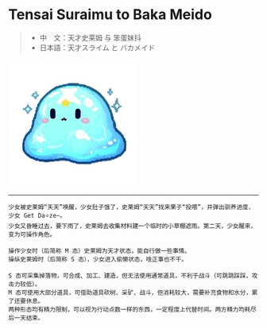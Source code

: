 # Tensai Suraimu to Baka Meido
> - 中　文：天才史莱姆 与 笨蛋妹抖
> - 日本語：天才スライム と バカメイド

![slime](./assets/slime.webp)

---

    少女被史莱姆“天天”唤醒，少女肚子饿了，史莱姆“天天”找来果子“投喂”，并弹出驯养进度，少女 Get Da⭐ze~。
    少女又昏睡过去，要下雨了，史莱姆去收集材料建一个临时的小草棚遮雨。第二天，少女醒来，变为可操作角色。

    操作少女时（后简称 M 态）史莱姆为天才状态，能自行做一些事情。
    操纵史莱姆时（后简称 S 态），少女进入偷懒状态，啥正事也不干。

    S 态可采集掉落物，可合成、加工、建造，但无法使用通常道具，不利于战斗（可跳跳踩踩，攻击力较低）。
    M 态可使用大部分道具，可借助道具砍树、采矿、战斗，但消耗较大，需要补充食物和水分，累了还要休息。
    两种形态均有精力限制，可以视为行动点数一样的东西，一定程度上代替时间。两方精力均耗尽后一天结束。
